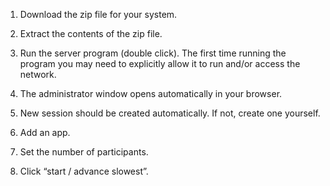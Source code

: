 1. Download the zip file for your system.

2. Extract the contents of the zip file.

3. Run the server program (double click). The first time running the program you may need to explicitly allow it to run and/or access the network.

4. The administrator window opens automatically in your browser.

5. New session should be created automatically. If not, create one yourself.

6. Add an app.

7. Set the number of participants.

8. Click “start / advance slowest”.
